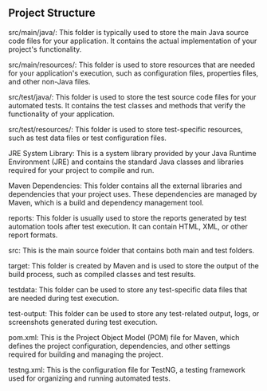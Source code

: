 ## Project Structure

src/main/java/: This folder is typically used to store the main Java source code files for your application. It contains the actual implementation of your project's functionality.

src/main/resources/: This folder is used to store resources that are needed for your application's execution, such as configuration files, properties files, and other non-Java files.

src/test/java/: This folder is used to store the test source code files for your automated tests. It contains the test classes and methods that verify the functionality of your application.

src/test/resources/: This folder is used to store test-specific resources, such as test data files or test configuration files.

JRE System Library: This is a system library provided by your Java Runtime Environment (JRE) and contains the standard Java classes and libraries required for your project to compile and run.

Maven Dependencies: This folder contains all the external libraries and dependencies that your project uses. These dependencies are managed by Maven, which is a build and dependency management tool.

reports: This folder is usually used to store the reports generated by test automation tools after test execution. It can contain HTML, XML, or other report formats.

src: This is the main source folder that contains both main and test folders.

target: This folder is created by Maven and is used to store the output of the build process, such as compiled classes and test results.

testdata: This folder can be used to store any test-specific data files that are needed during test execution.

test-output: This folder can be used to store any test-related output, logs, or screenshots generated during test execution.

pom.xml: This is the Project Object Model (POM) file for Maven, which defines the project configuration, dependencies, and other settings required for building and managing the project.

testng.xml: This is the configuration file for TestNG, a testing framework used for organizing and running automated tests.